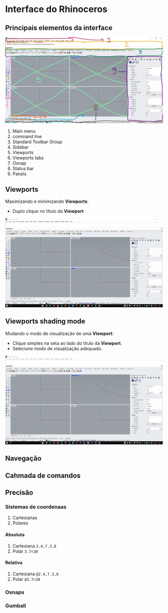 # Interface do Rhinoceros


## Principais elementos da interface

![interface](./interface.jpg)

1. Main menu
2. command line
3. Standard Toolbar Group
4. Sidebar
5. Viewports
6. Viewports tabs
7. Osnap
8. Status bar
9. Panels

## Viewports

Maximizando e minimizando **Viewports**:

- Duplo clique no título da **Viewport**

![img](./rhino_vports.gif)


## Viewports shading mode

Mudando o modo de visualização de uma **Viewport**:

- Clique simples na seta ao lado do título da **Viewport**.
- Selecione modo de visualização adequado.

![img](./rhino_shading_mode.gif)

## Navegação

## Cahmada de comandos

## Precisão

### Sistemas de coordenaas

1. Cartesianas
2. Polares

#### Absoluta


1. Cartesiana
    ``` 2.4,7.3,0 ```
2. Polar
    ``` 3.7<30 ```

#### Relativa

1. Cartesiana
    ``` @2.4,7.3,0 ```
2. Polar
    ``` @3.7<30 ```

### Osnaps


### Gumball